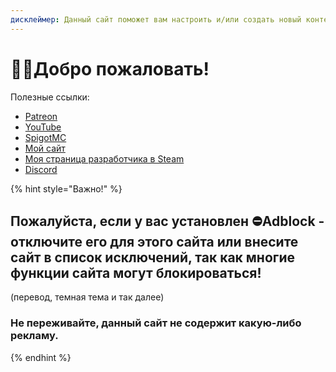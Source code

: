```yaml
---
дисклеймер: Данный сайт поможет вам настроить и/или создать новый контент при помощи моего плагина
---
```


# 👋🏻Добро пожаловать!

Полезные ссылки:
* [Patreon](http://patreon.com/lonedev)
* [YouTube](http://youtube.com/lonedev)
* [SpigotMC](https://www.spigotmc.org/members/lonedev.88296/#resources)
* [Мой сайт](https://www.matteodev.it/)
* [Моя страница разработчика в Steam](https://store.steampowered.com/developer/LoneDev/)
* [Discord](https://discord.gg/4dfnpUK)

{% hint style="Важно!" %}
## Пожалуйста, если у вас установлен ⛔️Adblock - отключите его для этого сайта или внесите сайт в список исключений, так как многие функции сайта могут блокироваться!

\(перевод, темная тема и так далее\)

### Не переживайте, данный сайт не содержит какую-либо рекламу.
{% endhint %}



